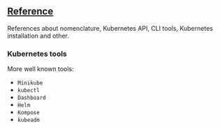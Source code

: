 ## [Reference](https://kubernetes.io/docs/reference/)

References about nomenclature, Kubernetes API, CLI tools, Kubernetes installation and other.

### Kubernetes tools

More well known tools:
* `Minikube`
* `kubectl`
* `Dashboard`
* `Helm`
* `Kompose`
* `kubeadm`
